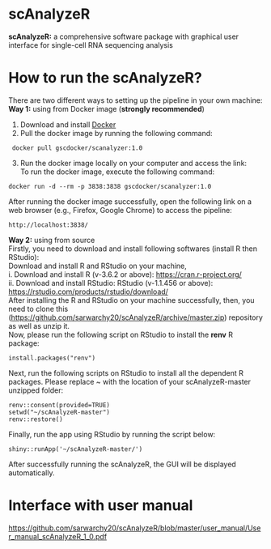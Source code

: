 #                                                              scAnalyzeR
**scAnalyzeR:** a comprehensive software package with graphical user interface for single-cell RNA sequencing analysis

# How to run the scAnalyzeR?
There are two different ways to setting up the pipeline in your own machine: <br/>
**Way 1:** using from Docker image (**strongly recommended**)
1.	Download and install [Docker](https://www.docker.com/products/docker-desktop)
2.	Pull the docker image by running the following command:
  ```
   docker pull gscdocker/scanalyzer:1.0 
  ```
3.	Run the docker image locally on your computer and access the link: <br/>
  To run the docker image, execute the following command:
  ```
  docker run -d --rm -p 3838:3838 gscdocker/scanalyzer:1.0
  ```
  After running the docker image successfully, open the following link on a web browser (e.g., Firefox, Google Chrome) to access the pipeline: 
  ```
  http://localhost:3838/
  ```
**Way 2:** using from source <br/>
Firstly, you need to download and install following softwares (install R then RStudio): <br/>
Download and install R and RStudio on your machine, <br/>
i.	Download and install R (v-3.6.2 or above): https://cran.r-project.org/ <br/>
ii.	Download and install RStudio: RStudio (v-1.1.456 or above): https://rstudio.com/products/rstudio/download/ <br/>
After installing the R and RStudio on your machine successfully, then, you need to clone this (https://github.com/sarwarchy20/scAnalyzeR/archive/master.zip) repository as well as unzip it. <br/>
Now, please run the following script on RStudio to install the **renv** R package: <br/>
```
install.packages("renv")
```
Next, run the following scripts on RStudio to install all the dependent R packages. Please replace ~ with the location of your scAnalyzeR-master unzipped folder: <br/> 
```
renv::consent(provided=TRUE)
setwd("~/scAnalyzeR-master")
renv::restore() 
```
Finally, run the app using RStudio by running the script below: <br/>
```
shiny::runApp('~/scAnalyzeR-master/')
```
After successfully running the scAnalyzeR, the GUI will be displayed automatically.
<br/>
# Interface with user manual <br/>
https://github.com/sarwarchy20/scAnalyzeR/blob/master/user_manual/User_manual_scAnalyzeR_1_0.pdf





